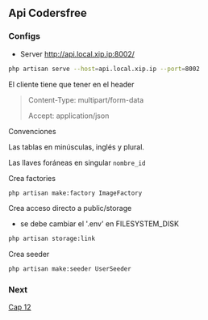 ## Api Codersfree

### Configs

* Server http://api.local.xip.ip:8002/
```bash
php artisan serve --host=api.local.xip.ip --port=8002
```

El cliente tiene que tener en el header
> Content-Type: multipart/form-data
> 
> Accept: application/json

Convenciones

Las tablas en minúsculas, inglés y plural.

Las llaves foráneas en singular `nombre_id`

Crea factories
```bash
php artisan make:factory ImageFactory
```

Crea acceso directo a public/storage
- se debe cambiar el '.env' en FILESYSTEM_DISK
```bash
php artisan storage:link
```

Crea seeder

```bash
php artisan make:seeder UserSeeder
```

### Next
[Cap 12](https://codersfree.com/courses-status/aprende-a-crear-una-api-restful-con-laravel/recibir-peticiones-y-generar-respuestas-para-el-recurso-category)


